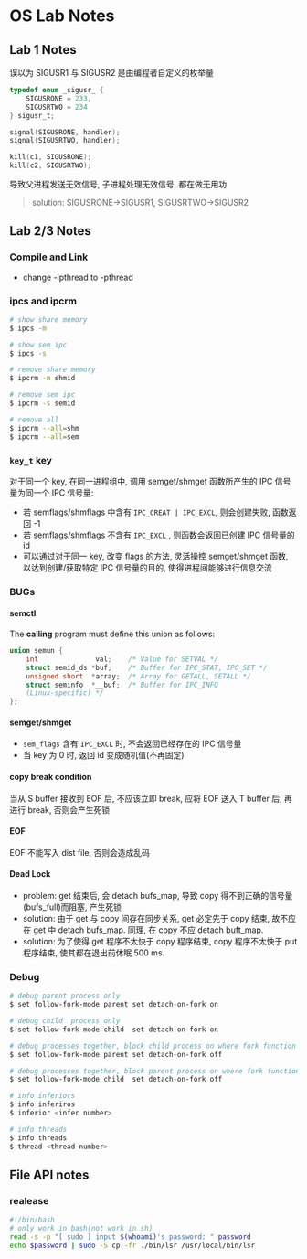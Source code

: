 # OS Lab Notes

## Lab 1 Notes

误以为 SIGUSR1 与 SIGUSR2 是由编程者自定义的枚举量

```c
typedef enum _sigusr_ {
    SIGUSRONE = 233,
    SIGUSRTWO = 234
} sigusr_t;

signal(SIGUSRONE, handler);
signal(SIGUSRTWO, handler);

kill(c1, SIGUSRONE);
kill(c2, SIGUSRTWO);
```

导致父进程发送无效信号, 子进程处理无效信号, 都在做无用功

> solution: SIGUSRONE->SIGUSR1, SIGUSRTWO->SIGUSR2

## Lab 2/3 Notes

### Compile and Link

*   change -lpthread to -pthread

### ipcs and ipcrm

```sh
# show share memory
$ ipcs -m

# show sem ipc
$ ipcs -s

# remove share memory
$ ipcrm -m shmid

# remove sem ipc
$ ipcrm -s semid

# remove all
$ ipcrm --all=shm
$ ipcrm --all=sem
```

### `key_t` key

对于同一个 key, 在同一进程组中, 调用 semget/shmget 函数所产生的 IPC 信号量为同一个 IPC 信号量:

*   若 semflags/shmflags 中含有 `IPC_CREAT | IPC_EXCL`, 则会创建失败, 函数返回 -1
*   若 semflags/shmflags 不含有 `IPC_EXCL` , 则函数会返回已创建 IPC 信号量的 id
*   可以通过对于同一 key, 改变 flags 的方法, 灵活操控 semget/shmget 函数, 以达到创建/获取特定 IPC 信号量的目的, 使得进程间能够进行信息交流

### BUGs

#### semctl

The **calling** program must define this union as follows:

```c
union semun {
    int              val;    /* Value for SETVAL */
    struct semid_ds *buf;    /* Buffer for IPC_STAT, IPC_SET */
    unsigned short  *array;  /* Array for GETALL, SETALL */
    struct seminfo  *__buf;  /* Buffer for IPC_INFO
    (Linux-specific) */
};
```

#### semget/shmget

*   `sem_flags` 含有 `IPC_EXCL` 时, 不会返回已经存在的 IPC 信号量
*   当 key 为 0 时, 返回 id 变成随机值(不再固定)

#### copy break condition

当从 S buffer 接收到 EOF 后, 不应该立即 break, 应将 EOF 送入 T buffer 后, 再进行 break, 否则会产生死锁

#### EOF

EOF 不能写入 dist file, 否则会造成乱码

#### Dead Lock

*   problem: get 结束后, 会 detach bufs_map, 导致 copy 得不到正确的信号量(bufs_full)而阻塞, 产生死锁
*   solution: 由于 get 与 copy 间存在同步关系, get 必定先于 copy 结束, 故不应在 get 中 detach bufs_map. 同理, 在 copy 不应 detach buft_map.
*   solution: 为了使得 get 程序不太快于 copy 程序结束, copy 程序不太快于 put 程序结束, 使其都在退出前休眠 500 ms.

### Debug

```sh
# debug parent process only
$ set follow-fork-mode parent set detach-on-fork on

# debug child  process only
$ set follow-fork-mode child  set detach-on-fork on

# debug processes together, block child process on where fork function get invoked
$ set follow-fork-mode parent set detach-on-fork off

# debug processes together, block parent process on where fork function get invoked
$ set follow-fork-mode child  set detach-on-fork off

# info inferiors
$ info inferiros
$ inferior <infer number>

# info threads
$ info threads
$ thread <thread number>
```

## File API notes

### realease

```bash
#!/bin/bash
# only work in bash(not work in sh)
read -s -p "[ sudo ] input $(whoami)'s password: " password
echo $password | sudo -S cp -fr ./bin/lsr /usr/local/bin/lsr
```
